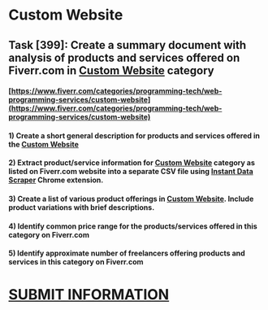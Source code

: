 # Custom Website
## Task [399]: Create a summary document with analysis of products and services offered on Fiverr.com in [Custom Website](https://www.fiverr.com/categories/programming-tech/web-programming-services/custom-website) category
#### [https://www.fiverr.com/categories/programming-tech/web-programming-services/custom-website](https://www.fiverr.com/categories/programming-tech/web-programming-services/custom-website)
#### 1) Create a short general description for products and services offered in the [Custom Website](https://www.fiverr.com/categories/programming-tech/web-programming-services/custom-website)
#### 2) Extract product/service information for [Custom Website](https://www.fiverr.com/categories/programming-tech/web-programming-services/custom-website) category as listed on Fiverr.com website into a separate CSV file using [Instant Data Scraper](https://chrome.google.com/webstore/detail/instant-data-scraper/ofaokhiedipichpaobibbnahnkdoiiah) Chrome extension.
#### 3) Create a list of various product offerings in [Custom Website](https://www.fiverr.com/categories/programming-tech/web-programming-services/custom-website). Include product variations with brief descriptions.
#### 4) Identify common price range for the products/services offered in this category on Fiverr.com
#### 5) Identify approximate number of freelancers offering products and services in this category on Fiverr.com

# [SUBMIT INFORMATION](https://forms.office.com/r/8AEKjkLxKG)
